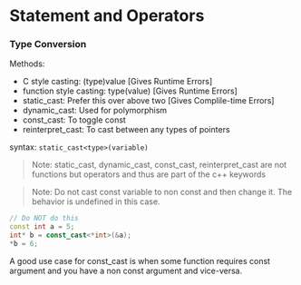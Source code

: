 # Statement and Operators

### Type Conversion
Methods:
* C style casting: (type)value [Gives Runtime Errors]
* function style casting: type(value) [Gives Runtime Errors]
* static_cast: Prefer this over above two [Gives Complile-time Errors]
* dynamic_cast: Used for polymorphism
* const_cast: To toggle const
* reinterpret_cast: To cast between any types of pointers

syntax: ```static_cast<type>(variable)```

> Note: static_cast, dynamic_cast, const_cast, reinterpret_cast are not functions but operators and thus are part of the c++ keywords

> Note: Do not cast const variable to non const and then change it. The behavior is undefined in this case.
```c++
// Do NOT do this
const int a = 5;
int* b = const_cast<*int>(&a);
*b = 6;
```

A good use case for const_cast is when some function requires const argument and you have a non const argument and vice-versa.